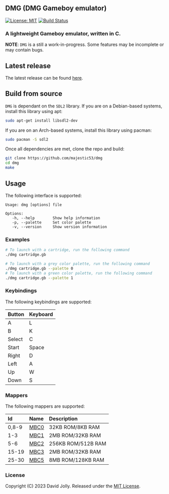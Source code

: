 ## DMG (DMG Gameboy emulator)

[![License: MIT](https://shields.io/badge/license-MIT-blue.svg?style=flat)](LICENSE) [![Build Status](https://github.com/majestic53/dmg/workflows/Build/badge.svg)](https://github.com/majestic53/dmg/actions/workflows/build.yml)

### A lightweight Gameboy emulator, written in C.

__NOTE__: `DMG` is a still a work-in-progress. Some features may be incomplete or may contain bugs.

## Latest release

The latest release can be found [here](https://github.com/majestic53/dmg/releases).

## Build from source

`DMG` is dependant on the `SDL2` library. If you are on a Debian-based systems, install this library using apt:

```bash
sudo apt-get install libsdl2-dev
```

If you are on an Arch-based systems, install this library using pacman:

```bash
sudo pacman -S sdl2
```

Once all dependencies are met, clone the repo and build:

```bash
git clone https://github.com/majestic53/dmg
cd dmg
make
```

## Usage

The following interface is supported:

```
Usage: dmg [options] file

Options:
   -h, --help        Show help information
   -p, --palette     Set color palette
   -v, --version     Show version information
```

### Examples

```bash
# To launch with a cartridge, run the following command
./dmg cartridge.gb
```

```bash
# To launch with a grey color palette, run the following command
./dmg cartridge.gb --palette 0
# To launch with a green color palette, run the following command
./dmg cartridge.gb --palette 1
```

### Keybindings

The following keybindings are supported:

|Button |Keyboard|
|:------|:-------|
|A      |L       |
|B      |K       |
|Select |C       |
|Start  |Space   |
|Right  |D       |
|Left   |A       |
|Up     |W       |
|Down   |S       |

### Mappers

The following mappers are supported:

|Id   |Name                                       |Description       |
|:----|:------------------------------------------|:-----------------|
|0,8-9|[MBC0](https://gbdev.io/pandocs/nombc.html)|32KB ROM/8KB RAM  |
|1-3  |[MBC1](https://gbdev.io/pandocs/MBC1.html) |2MB ROM/32KB RAM  |
|5-6  |[MBC2](https://gbdev.io/pandocs/MBC2.html) |256KB ROM/512B RAM|
|15-19|[MBC3](https://gbdev.io/pandocs/MBC3.html) |2MB ROM/32KB RAM  |
|25-30|[MBC5](https://gbdev.io/pandocs/MBC5.html) |8MB ROM/128KB RAM |

### License

Copyright (C) 2023 David Jolly. Released under the [MIT License](LICENSE).
